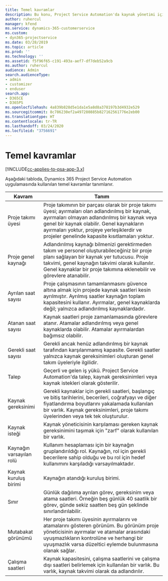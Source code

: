 ```yaml
---
title: Temel kavramlar
description: Bu konu, Project Service Automation'da kaynak yönetimi için temel kavramlar hakkında bilgi sağlar.
author: ruhercul
manager: kfend
ms.service: dynamics-365-customerservice
ms.custom:
- dyn365-projectservice
ms.date: 03/28/2019
ms.topic: article
ms.prod: ''
ms.technology: ''
ms.assetid: f5f96f65-c191-493a-aef7-df7deb52a9cb
ms.author: ruhercul
audience: Admin
search.audienceType:
- admin
- customizer
- enduser
search.app:
- D365CE
- D365PS
ms.openlocfilehash: 4a839b828d5e1da1e5a8d8a378197b3d4932e529
ms.sourcegitcommit: 8c786230ef2a497280885b827162561776e2eb00
ms.translationtype: HT
ms.contentlocale: tr-TR
ms.lasthandoff: 03/24/2020
ms.locfileid: "3756691"
---
```

# <a name="key-concepts"></a>Temel kavramlar

[!INCLUDE[cc-applies-to-psa-app-3.x](../includes/cc-applies-to-psa-app-3x.md)]

Aşağıdaki tabloda, Dynamics 365 Project Service Automation uygulamasında kullanılan temel kavramlar tanımlanır.

| Kavram                    | Tanım |
|----------------------------|------------|
| Proje takımı üyesi        | Proje takımının bir parçası olarak bir proje takımı üyesi; ayırmaları olan adlandırılmış bir kaynak, ayırmaları olmayan adlandırılmış bir kaynak veya genel bir kaynak olabilir. Genel kaynakların ayırmaları yoktur, projeye yerleşiklerdir ve projeler genelinde kapasite kısıtlamaları yoktur. |
| Proje genel kaynağı   | Adlandırılmış kaynağı bilmenizi gerektirmeden takım ve personel oluşturabileceğiniz bir proje planı sağlayan bir kaynak yer tutucusu. Proje takvimi, genel kaynağın takvimi olarak kullanılır. Genel kaynaklar bir proje takımına eklenebilir ve görevlere atanabilir. |
| Ayrılan saat sayısı               | Proje çalışmasının tamamlanmasını güvence altına almak için projede kaynak saatleri kesin ayrılmıştır. Ayrılmış saatler kaynağın toplam kapasitesini kullanır. Ayırmalar, genel kaynaklarda değil; yalnızca adlandırılmış kaynaklardadır. |
| Atanan saat sayısı             | Kaynak saatleri proje zamanlamasında görevlere atanır. Atamalar adlandırılmış veya genel kaynaklarda olabilir. Atamalar ayırmalardan bağımsız olabilir. |
| Gerekli saat sayısı             | Gerekli ancak henüz adlandırılmış bir kaynak tarafından karşılanmamış kapasite. Gerekli saatler yalnızca kaynak gereksinimleri oluşturan genel takım üyeleriyle ilgilidir. |
| Talep                     | Geçerli ve gelen iş yükü. Project Service Automation'da talep, kaynak gereksinimleri veya kaynak istekleri olarak gösterilir. |
| Kaynak gereksinimi       | Gerekli kaynaklar için gerekli saatleri, başlangıç ve bitiş tarihlerini, becerileri, coğrafyayı ve diğer fiyatlandırma boyutlarını yakalamada kullanılan bir varlık. Kaynak gereksinimleri, proje takımı üyelerinden veya tek tek oluşturulur. |
| Kaynak isteği           | Kaynak yöneticisinin karşılaması gereken kaynak gereksinimini taşımak için "zarf" olarak kullanılan bir varlık. |
| Kaynağın varsayılan rolü      | Kullanım hesaplaması için bir kaynağın gruplandırıldığı rol. Kaynağın, rol için gerekli becerilere sahip olduğu ve bu rol için hedef kullanımını karşıladığı varsayılmaktadır. |
| Kaynak kuruluş birimi | Kaynağın atandığı kuruluş birimi. |
| Sınır                    | Günlük dağılıma ayrılan görev, gereksinim veya atama saatleri. Örneğin beş günlük 40 saatlik bir görev, günde sekiz saatten beş gün şeklinde sınırlandırılabilir. |
| Mutabakat görünümü        | Her proje takımı üyesinin ayırmalarını ve atamalarını gösteren görünüm. Bu görünüm proje yöneticisinin ayırmalar ve atamalar arasındaki uyuşmazlıkların kontrolüne ve herhangi bir uyuşmazlık varsa düzeltici eylemde bulunmasına olanak sağlar. |
| Çalışma saatleri                 | Kaynak kapasitesini, çalışma saatlerini ve çalışma dışı saatleri belirlemek için kullanılan bir varlık. Bu varlık, kaynak takvimi olarak da adlandırılır. |
